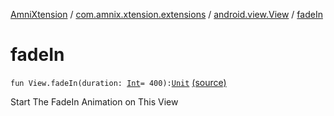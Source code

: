 [AmniXtension](../../index.md) / [com.amnix.xtension.extensions](../index.md) / [android.view.View](index.md) / [fadeIn](./fade-in.md)

# fadeIn

`fun View.fadeIn(duration: `[`Int`](https://kotlinlang.org/api/latest/jvm/stdlib/kotlin/-int/index.html)` = 400): `[`Unit`](https://kotlinlang.org/api/latest/jvm/stdlib/kotlin/-unit/index.html) [(source)](https://github.com/AmniX/AmniXTension/tree/master/AmniXtension/src/main/java/com/amnix/xtension/extensions/ViewExtensions.kt#L41)

Start The FadeIn Animation on This View

